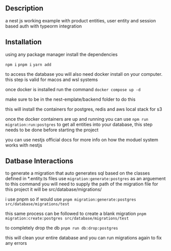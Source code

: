 

## Description

a nest js working example with product entities, user entity and session based auth with typeorm integration

## Installation

using any package manager install the dependencies 

`npm i`
`pnpm i`
`yarn add`

to access the database you will also need docker install on your computer. this step is valid for macos and wsl systems

once docker is installed run the command 
  `docker compose up -d`

make sure to be in the nest-emplate/backend folder to do this

this will install the containers for postgres, redis and aws local stack for s3

once the docker containers are up and running you can use 
`npm run migration:run:postgres`
to get all entities into your database, this step needs to be done before starting the project

you can use nestjs official docs for more info on how the moduel system works with nestjs

## Datbase Interactions
to generate a migration that auto generates sql based on the classes defined in *.entity.ts files use
`migration:generate:postgres` as an arguement to this command you will need to supply the path of the migration file
for this project it will be src/database/migrations/<name of file>

i use pnpm so if would use 
`pnpm migration:generate:postgres src/database/migrations/test` 
 
 this same process can be followed to create a blank migration
`pnpm migration:create:postgres src/database/migrations/test`

to completely drop the db
`pnpm run db:drop:postgres`

this will clean your entire database and you can run migrations again to fix any errors
 
 
